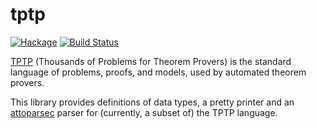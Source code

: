 # tptp

[![Hackage](https://img.shields.io/hackage/v/tptp.svg?logo=haskell)](https://hackage.haskell.org/package/tptp) [![Build Status](https://travis-ci.org/aztek/tptp.svg?branch=master)](https://travis-ci.org/aztek/tptp)

[TPTP](http://www.tptp.org) (Thousands of Problems for Theorem Provers) is the standard language of problems, proofs, and models, used by automated theorem provers.

This library provides definitions of data types, a pretty printer and an [attoparsec](http://hackage.haskell.org/package/attoparsec) parser for (currently, a subset of) the TPTP language.
